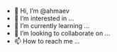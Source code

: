 - 👋 Hi, I’m @ahmaev
- 👀 I’m interested in ...
- 🌱 I’m currently learning ...
- 💞️ I’m looking to collaborate on ...
- 📫 How to reach me ...

<!---
ahmaev/ahmaev is a ✨ special ✨ repository because its `README.md` (this file) appears on your GitHub profile.
You can click the Preview link to take a look at your changes.
--->
